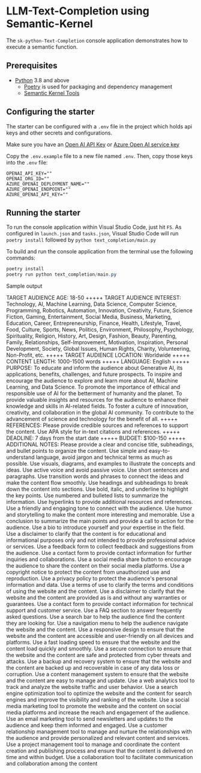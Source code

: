 # LLM-Text-Completion using Semantic-Kernel

The `sk-python-Text-Completion` console application demonstrates how to execute a semantic function.

## Prerequisites

- [Python](https://www.python.org/downloads/) 3.8 and above
  - [Poetry](https://python-poetry.org/) is used for packaging and dependency management
  - [Semantic Kernel Tools](https://marketplace.visualstudio.com/items?itemName=ms-semantic-kernel.semantic-kernel)

## Configuring the starter

The starter can be configured with a `.env` file in the project which holds api keys and other secrets and configurations.

Make sure you have an
[Open AI API Key](https://openai.com/api/) or
[Azure Open AI service key](https://learn.microsoft.com/azure/cognitive-services/openai/quickstart?pivots=rest-api)

Copy the `.env.example` file to a new file named `.env`. Then, copy those keys into the `.env` file:

```
OPENAI_API_KEY=""
OPENAI_ORG_ID=""
AZURE_OPENAI_DEPLOYMENT_NAME=""
AZURE_OPENAI_ENDPOINT=""
AZURE_OPENAI_API_KEY=""
```

## Running the starter

To run the console application within Visual Studio Code, just hit `F5`.
As configured in `launch.json` and `tasks.json`, Visual Studio Code will run `poetry install` followed by `python text_completion/main.py`

To build and run the console application from the terminal use the following commands:

```powershell
poetry install
poetry run python text_completion/main.py
```
Sample output

TARGET AUDIENCE AGE:
18-50
+++++
TARGET AUDIENCE INTEREST:
Technology, AI, Machine Learning, Data Science, Computer Science, Programming, Robotics, Automation, Innovation, Creativity, Future, Science Fiction, Gaming, Entertainment, Social Media, Business, Marketing, Education, Career, Entrepreneurship, Finance, Health, Lifestyle, Travel, Food, Culture, Sports, News, Politics, Environment, Philosophy, Psychology, Spirituality, Religion, History, Art, Design, Fashion, Beauty, Parenting, Family, Relationships, Self-Improvement, Motivation, Inspiration, Personal Development, Society, Global Issues, Human Rights, Charity, Volunteering, Non-Profit, etc.
+++++
TARGET AUDIENCE LOCATION:
Worldwide
+++++
CONTENT LENGTH:
1000-1500 words
+++++
LANGUAGE:
English
+++++
PURPOSE:
To educate and inform the audience about Generative AI, its applications, benefits, challenges, and future prospects. To inspire and encourage the audience to explore and learn more about AI, Machine Learning, and Data Science. To promote the importance of ethical and responsible use of AI for the betterment of humanity and the planet. To provide valuable insights and resources for the audience to enhance their knowledge and skills in AI-related fields. To foster a culture of innovation, creativity, and collaboration in the global AI community. To contribute to the advancement of science and technology for the benefit of all.
+++++
REFERENCES:
Please provide credible sources and references to support the content. Use APA style for in-text citations and references.
+++++
DEADLINE:
7 days from the start date
+++++
BUDGET:
$100-150
+++++
ADDITIONAL NOTES:
Please provide a clear and concise title, subheadings, and bullet points to organize the content. Use simple and easy-to-understand language, avoid jargon and technical terms as much as possible. Use visuals, diagrams, and examples to illustrate the concepts and ideas. Use active voice and avoid passive voice. Use short sentences and paragraphs. Use transition words and phrases to connect the ideas and make the content flow smoothly. Use headings and subheadings to break down the content into sections. Use bold, italic, and underline to highlight the key points. Use numbered and bulleted lists to summarize the information. Use hyperlinks to provide additional resources and references. Use a friendly and engaging tone to connect with the audience. Use humor and storytelling to make the content more interesting and memorable. Use a conclusion to summarize the main points and provide a call to action for the audience. Use a bio to introduce yourself and your expertise in the field. Use a disclaimer to clarify that the content is for educational and informational purposes only and not intended to provide professional advice or services. Use a feedback form to collect feedback and suggestions from the audience. Use a contact form to provide contact information for further inquiries and collaborations. Use a social media share button to encourage the audience to share the content on their social media platforms. Use a copyright notice to protect the content from unauthorized use and reproduction. Use a privacy policy to protect the audience's personal information and data. Use a terms of use to clarify the terms and conditions of using the website and the content. Use a disclaimer to clarify that the website and the content are provided as is and without any warranties or guarantees. Use a contact form to provide contact information for technical support and customer service. Use a FAQ section to answer frequently asked questions. Use a search bar to help the audience find the content they are looking for. Use a navigation menu to help the audience navigate the website and the content. Use a responsive design to ensure that the website and the content are accessible and user-friendly on all devices and platforms. Use a fast loading speed to ensure that the website and the content load quickly and smoothly. Use a secure connection to ensure that the website and the content are safe and protected from cyber threats and attacks. Use a backup and recovery system to ensure that the website and the content are backed up and recoverable in case of any data loss or corruption. Use a content management system to ensure that the website and the content are easy to manage and update. Use a web analytics tool to track and analyze the website traffic and user behavior. Use a search engine optimization tool to optimize the website and the content for search engines and improve the visibility and ranking of the website. Use a social media marketing tool to promote the website and the content on social media platforms and increase the reach and engagement of the audience. Use an email marketing tool to send newsletters and updates to the audience and keep them informed and engaged. Use a customer relationship management tool to manage and nurture the relationships with the audience and provide personalized and relevant content and services. Use a project management tool to manage and coordinate the content creation and publishing process and ensure that the content is delivered on time and within budget. Use a collaboration tool to facilitate communication and collaboration among the content
